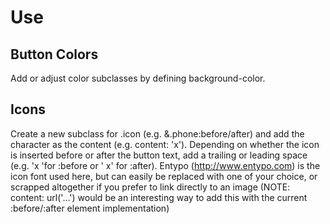 # Use

## Button Colors
Add or adjust color subclasses by defining background-color.

## Icons
Create a new subclass for .icon (e.g. &.phone:before/after) and add the character as the content (e.g. content: 'x'). Depending on whether the icon is inserted before or after the button text, add a trailing or leading space (e.g. 'x 'for :before or ' x' for :after). Entypo (http://www.entypo.com) is the icon font used here, but can easily be replaced with one of your choice, or scrapped altogether if you prefer to link directly to an image (NOTE: content: url('...') would be an interesting way to add this with the current :before/:after element implementation)